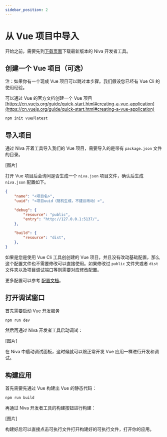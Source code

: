 ```yaml
---
sidebar_position: 2
---
```


# 从 Vue 项目中导入

开始之前，需要先到[下载页面](https://github.com/bramblex/niva/releases)下载最新版本的 Niva 开发者工具。

## 创建一个 Vue 项目（可选）

注：如果你有一个现成 Vue 项目可以跳过本步骤。我们假设您已经有 Vue Cli 的使用经验。

可以通过 Vue 的官方文档创建一个 Vue 项目 [https://cn.vuejs.org/guide/quick-start.html#creating-a-vue-application](https://cn.vuejs.org/guide/quick-start.html#creating-a-vue-application)

```bash
npm init vue@latest
```

## 导入项目

通过 Niva 开着工具导入我们的 Vue 项目，需要导入的是带有 `package.json` 文件的目录。

[图片]

打开 Vue 项目后会询问是否生成一个 `niva.json` 项目文件，确认后生成 `niva.json` 配置如下。

```json
{
	"name": "<项目名>",
	"uuid": "<项目uuid（随机生成，不建议改动）>",

	"debug": {
		"resource": "public",
		"entry": "http://127.0.0.1:5137/",
	},

	"build": {
		"resource": "dist",
	},
}
```

如果是您是使用 Vue Cli 工具创创建的 Vue 项目，并且没有改动基础配置，那么这个配置文件也不需要修改可以直接使用。如果修改过 `public` 文件夹或者 `dist` 文件夹以及项目调试端口等则需要对应修改配置。

更多配置可以参考 [配置文档](/docs/options/project)。


## 打开调试窗口

首先需要启动 Vue 开发服务

```bash
npm run dev
```

然后再通过 Niva 开发者工具启动调试：

[图片]

在 Niva 中启动调试面板，这时候就可以跟正常开发 Vue 应用一样进行开发和调试。


## 构建应用

首先需要先通过 Vue 构建出 Vue 的静态代码：

```bash
npm run build
```

再通过 Niva 开发者工具的构建按钮进行构建：

[图片]

构建好后可以直接点击可执行文件打开构建好的可执行文件，打开你的应用。
